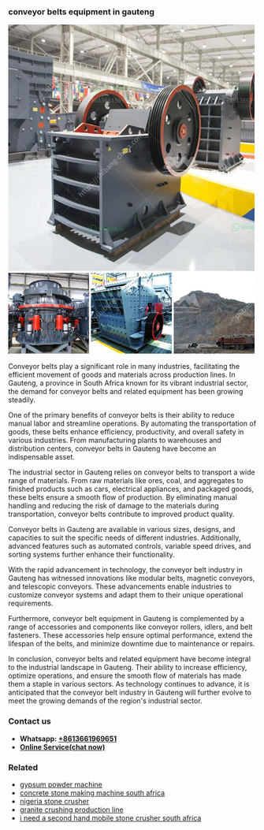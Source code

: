 <h3>conveyor belts equipment in gauteng</h3><img src='1708309340.jpg' alt=''><p>Conveyor belts play a significant role in many industries, facilitating the efficient movement of goods and materials across production lines. In Gauteng, a province in South Africa known for its vibrant industrial sector, the demand for conveyor belts and related equipment has been growing steadily.</p><p>One of the primary benefits of conveyor belts is their ability to reduce manual labor and streamline operations. By automating the transportation of goods, these belts enhance efficiency, productivity, and overall safety in various industries. From manufacturing plants to warehouses and distribution centers, conveyor belts in Gauteng have become an indispensable asset.</p><p>The industrial sector in Gauteng relies on conveyor belts to transport a wide range of materials. From raw materials like ores, coal, and aggregates to finished products such as cars, electrical appliances, and packaged goods, these belts ensure a smooth flow of production. By eliminating manual handling and reducing the risk of damage to the materials during transportation, conveyor belts contribute to improved product quality.</p><p>Conveyor belts in Gauteng are available in various sizes, designs, and capacities to suit the specific needs of different industries. Additionally, advanced features such as automated controls, variable speed drives, and sorting systems further enhance their functionality.</p><p>With the rapid advancement in technology, the conveyor belt industry in Gauteng has witnessed innovations like modular belts, magnetic conveyors, and telescopic conveyors. These advancements enable industries to customize conveyor systems and adapt them to their unique operational requirements.</p><p>Furthermore, conveyor belt equipment in Gauteng is complemented by a range of accessories and components like conveyor rollers, idlers, and belt fasteners. These accessories help ensure optimal performance, extend the lifespan of the belts, and minimize downtime due to maintenance or repairs.</p><p>In conclusion, conveyor belts and related equipment have become integral to the industrial landscape in Gauteng. Their ability to increase efficiency, optimize operations, and ensure the smooth flow of materials has made them a staple in various sectors. As technology continues to advance, it is anticipated that the conveyor belt industry in Gauteng will further evolve to meet the growing demands of the region's industrial sector.</p><h3>Contact us</h3><ul><li><strong>Whatsapp:&nbsp;<a href="https://wa.me/8613661969651">+8613661969651</a></strong></li><li><a href="https://swt.shibang-china.com/?git&amp;zhl&amp;conveyor belts equipment in gauteng"><strong>Online Service(chat now)</strong></a></li></ul><h3>Related</h3><ul><li><a href='gypsum powder machine.md'>gypsum powder machine</a></li><li><a href='concrete stone making machine south africa.md'>concrete stone making machine south africa</a></li><li><a href='nigeria stone crusher.md'>nigeria stone crusher</a></li><li><a href='granite crushing production line.md'>granite crushing production line</a></li><li><a href='i need a second hand mobile stone crusher south africa.md'>i need a second hand mobile stone crusher south africa</a></li></ul>